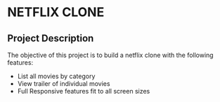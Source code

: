 # NETFLIX CLONE

## Project Description

The objective of this project is to build a netflix clone with the following features:

- List all movies by category
- View trailer of individual movies
- Full Responsive features fit to all screen sizes
